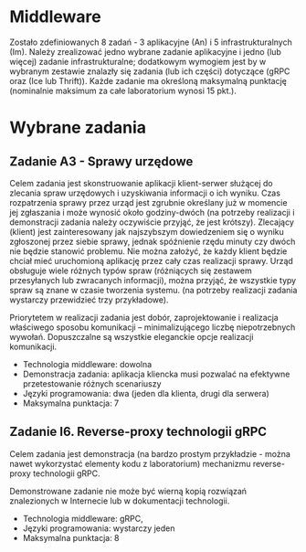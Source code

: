 # Middleware
Zostało zdefiniowanych 8 zadań - 3 aplikacyjne (An) i 5 infrastrukturalnych (Im). Należy zrealizować jedno wybrane zadanie aplikacyjne i jedno (lub więcej) zadanie infrastrukturalne; dodatkowym wymogiem jest by w wybranym zestawie znalazły się zadania (lub ich części) dotyczące (gRPC oraz (Ice lub Thrift)). Każde zadanie ma określoną maksymalną punktację (nominalnie maksimum za całe laboratorium wynosi 15 pkt.).

# Wybrane zadania

## Zadanie A3 - Sprawy urzędowe
Celem zadania jest skonstruowanie aplikacji klient-serwer służącej do zlecania spraw urzędowych i uzyskiwania informacji o ich wyniku. 
Czas rozpatrzenia sprawy przez urząd jest zgrubnie określany już w momencie jej zgłaszania i może wynosić około godziny-dwóch (na potrzeby realizacji i demonstracji zadania należy oczywiście przyjąć, że jest krótszy). 
Zlecający (klient) jest zainteresowany jak najszybszym dowiedzeniem się o wyniku zgłoszonej przez siebie sprawy, jednak spóźnienie rzędu minuty czy dwóch nie będzie stanowić problemu. 
Nie można założyć, że każdy klient będzie chciał mieć uruchomioną aplikację przez cały czas realizacji sprawy.
Urząd obsługuje wiele różnych typów spraw (różniących się zestawem przesyłanych lub zwracanych informacji), można przyjąć, że wszystkie typy spraw są znane w czasie tworzenia systemu. (na potrzeby realizacji zadania wystarczy przewidzieć trzy przykładowe).

Priorytetem w realizacji zadania jest dobór, zaprojektowanie i realizacja właściwego sposobu komunikacji – minimalizującego liczbę niepotrzebnych wywołań. Dopuszczalne są wszystkie eleganckie opcje realizacji komunikacji.

- Technologia middleware: dowolna
- Demonstracja zadania: aplikacja kliencka musi pozwalać na efektywne przetestowanie różnych scenariuszy
- Języki programowania: dwa (jeden dla klienta, drugi dla serwera)
- Maksymalna punktacja: 7


## Zadanie I6. Reverse-proxy technologii gRPC
Celem zadania jest demonstracja (na bardzo prostym przykładzie - można nawet wykorzystać elementy kodu z laboratorium) mechanizmu reverse-proxy technologii gRPC.

Demonstrowane zadanie nie może być wierną kopią rozwiązań znalezionych w Internecie lub w dokumentacji technologii.

- Technologia middleware: gRPC,
- Języki programowania: wystarczy jeden
- Maksymalna punktacja: 8
